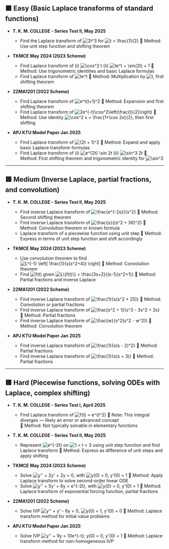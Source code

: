 ## 🟩 Easy (Basic Laplace transforms of standard functions)

- **T. K. M. COLLEGE - Series Test II, May 2025**
  - Find the Laplace transform of <img src="https://latex.codecogs.com/png.latex?2t%5E3" alt="2t^3"> for <img src="https://latex.codecogs.com/png.latex?t%20%3E%20%5Cfrac%7B1%7D%7B2%7D" alt="t > \frac{1}{2}">
    🔹
    Method: Use unit step function and shifting theorem

- **TKMCE May 2024 (2023 Scheme)**
  - Find Laplace transform of (i) <img src="https://latex.codecogs.com/png.latex?%5Ccos%5E2%20t" alt="\cos^2 t"> (ii) <img src="https://latex.codecogs.com/png.latex?te%5Et%20%2B%20%5Csin(2t)%20%2B%201" alt="te^t + \sin(2t) + 1">
    🔹
    Method: Use trigonometric identities and basic Laplace formulas
  - Find Laplace transform of <img src="https://latex.codecogs.com/png.latex?te%5Et" alt="te^t">
    🔹
    Method: Multiplication by <img src="https://latex.codecogs.com/png.latex?t" alt="t">, first shifting theorem

- **22MA1201 (2022 Scheme)**
  - Find Laplace transform of <img src="https://latex.codecogs.com/png.latex?e%5Et(t%2B1)%5E2" alt="e^t(t+1)^2">
    🔹
    Method: Expansion and first shifting theorem
  - Find Laplace transform of <img src="https://latex.codecogs.com/png.latex?2e%5E%7B-t%7D%5Ccos%5E2%5Cleft(%5Cfrac%7Bt%7D%7B2%7D%5Cright)" alt="2e^{-t}\cos^2\left(\frac{t}{2}\right)">
    🔹
    Method: Use identity <img src="https://latex.codecogs.com/png.latex?%5Ccos%5E2%20x%20%3D%20%5Cfrac%7B1%2B%5Ccos%202x%7D%7B2%7D" alt="\cos^2 x = \frac{1+\cos 2x}{2}">, then first shifting

- **APJ KTU Model Paper Jan 2025**
  - Find Laplace transform of <img src="https://latex.codecogs.com/png.latex?(2t%20%2B%201)%5E2" alt="(2t + 1)^2">
    🔹
    Method: Expand and apply basic Laplace transform formulas
  - Find Laplace transform of (i) <img src="https://latex.codecogs.com/png.latex?e%5E%7B2t%7D%20%5Csin%202t" alt="e^{2t} \sin 2t"> (ii) <img src="https://latex.codecogs.com/png.latex?%5Csin%5E3%202t" alt="\sin^3 2t">
    🔹
    Method: First shifting theorem and trigonometric identity for <img src="https://latex.codecogs.com/png.latex?%5Csin%5E3" alt="\sin^3">

---

## 🟨 Medium (Inverse Laplace, partial fractions, and convolution)

- **T. K. M. COLLEGE - Series Test II, May 2025**
  - Find inverse Laplace transform of <img src="https://latex.codecogs.com/png.latex?%5Cfrac%7Be%5E%7B-2s%7D%7D%7Bs%5E2%7D" alt="\frac{e^{-2s}}{s^2}">
    🔹
    Method: Second shifting theorem
  - Find inverse Laplace transform of <img src="https://latex.codecogs.com/png.latex?%5Cfrac%7Bs%7D%7B(s%5E2%20%2B%2036)%5E2%7D" alt="\frac{s}{(s^2 + 36)^2}">
    🔹
    Method: Convolution theorem or known formula
  - Laplace transform of a piecewise function using unit step
    🔹
    Method: Express in terms of unit step function and shift accordingly

- **TKMCE May 2024 (2023 Scheme)**
  - Use convolution theorem to find <img src="https://latex.codecogs.com/png.latex?L%5E%7B-1%7D%20%5Cleft%5B%20%5Cfrac%7B1%7D%7Bs(s%5E2%2B4)%7D%20%5Cright%5D" alt="L^{-1} \left[ \frac{1}{s(s^2+4)} \right]">
    🔹
    Method: Convolution theorem
  - Find <img src="https://latex.codecogs.com/png.latex?f(t)" alt="f(t)"> given <img src="https://latex.codecogs.com/png.latex?L%7Bf(t)%7D%20%3D%20%5Cfrac%7B3s%2B2%7D%7B(s-1)(s%5E2%2B1)%7D" alt="L\{f(t)\} = \frac{3s+2}{(s-1)(s^2+1)}">
    🔹
    Method: Partial fractions and inverse Laplace

- **22MA1201 (2022 Scheme)**
  - Find inverse Laplace transform of <img src="https://latex.codecogs.com/png.latex?%5Cfrac%7B1%7D%7Bs(s%5E2%20%2B%2025)%7D" alt="\frac{1}{s(s^2 + 25)}">
    🔹
    Method: Convolution or partial fractions
  - Find inverse Laplace transform of <img src="https://latex.codecogs.com/png.latex?%5Cfrac%7Bs%5E2%20%2B%201%7D%7Bs%5E3%20-%203s%5E2%20%2B%202s%7D" alt="\frac{s^2 + 1}{s^3 - 3s^2 + 2s}">
    🔹
    Method: Partial fractions
  - Find inverse Laplace transform of <img src="https://latex.codecogs.com/png.latex?%5Cfrac%7Bw%7D%7Bs%5E2(s%5E2%20-%20w%5E2)%7D" alt="\frac{w}{s^2(s^2 - w^2)}">
    🔹
    Method: Convolution theorem

- **APJ KTU Model Paper Jan 2025**
  - Find inverse Laplace transform of <img src="https://latex.codecogs.com/png.latex?%5Cfrac%7B1%7D%7Bs(s%20-%202)%5E2%7D" alt="\frac{1}{s(s - 2)^2}">
    🔹
    Method: Partial fractions
  - Find inverse Laplace transform of <img src="https://latex.codecogs.com/png.latex?%5Cfrac%7B1%7D%7Bs(s%20%2B%203)%7D" alt="\frac{1}{s(s + 3)}">
    🔹
    Method: Partial fractions

---

## 🟥 Hard (Piecewise functions, solving ODEs with Laplace, complex shifting)

- **T. K. M. COLLEGE - Series Test I, April 2025**
  - Find Laplace transform of <img src="https://latex.codecogs.com/png.latex?f(t)%20%3D%20e%5E%7Bt%5E2%7D" alt="f(t) = e^{t^2}">
    🔹 Note: This integral diverges — likely an error or advanced concept  
    🔹
    Method: Not typically solvable in elementary functions

- **T. K. M. COLLEGE - Series Test II, May 2025**
  - Represent <img src="https://latex.codecogs.com/png.latex?e%5E%7B-2t%7D" alt="e^{-2t}"> on <img src="https://latex.codecogs.com/png.latex?1%20%3C%20t%20%3C%203" alt="1 < t < 3"> using unit step function and find Laplace transform
    🔹
    Method: Express as difference of unit steps and apply shifting

- **TKMCE May 2024 (2023 Scheme)**
  - Solve <img src="https://latex.codecogs.com/png.latex?y%27%27%20%2B%202y%27%20%2B%202y%20%3D%200" alt="y'' + 2y' + 2y = 0">, with <img src="https://latex.codecogs.com/png.latex?y(0)%20%3D%200%2C%20y%27(0)%20%3D%201" alt="y(0) = 0, y'(0) = 1">
    🔹
    Method: Apply Laplace transform to solve second-order linear ODE
  - Solve <img src="https://latex.codecogs.com/png.latex?y%27%27%20%2B%205y%27%20%2B%206y%20%3D%20e%5E%7B-2t%7D" alt="y'' + 5y' + 6y = e^{-2t}">, with <img src="https://latex.codecogs.com/png.latex?y(0)%20%3D%200%2C%20y%27(0)%20%3D%201" alt="y(0) = 0, y'(0) = 1">
    🔹
    Method: Laplace transform of exponential forcing function, partial fractions

- **22MA1201 (2022 Scheme)**
  - Solve IVP <img src="https://latex.codecogs.com/png.latex?y%27%27%20%2B%20y%27%20-%206y%20%3D%200" alt="y'' + y' - 6y = 0">, <img src="https://latex.codecogs.com/png.latex?y(0)%20%3D%201%2C%20y%27(0)%20%3D%200" alt="y(0) = 1, y'(0) = 0">
    🔹
    Method: Laplace transform method for initial value problems

- **APJ KTU Model Paper Jan 2025**
  - Solve IVP <img src="https://latex.codecogs.com/png.latex?y%27%27%20%2B%209y%20%3D%2010e%5E%7B-t%7D%3B%20y(0)%20%3D%200%2C%20y%27(0)%20%3D%201" alt="y'' + 9y = 10e^{-t}; y(0) = 0, y'(0) = 1">
    🔹
    Method: Laplace transform method for non-homogeneous IVP
